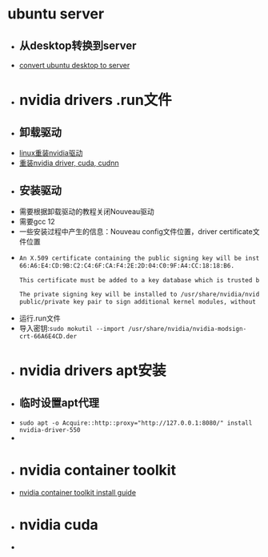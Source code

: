 # ubuntu server
- ## 从desktop转换到server
- [convert ubuntu desktop to server ](https://askubuntu.com/questions/1313733/convert-ubuntu-desktop-to-server-edition-20-04)
- # nvidia drivers .run文件
- ## 卸载驱动
- [linux重装nvidia驱动](https://blog.csdn.net/wm9028/article/details/110268030)
- [重装nvidia driver, cuda, cudnn](https://zhuanlan.zhihu.com/p/107507007)
- ## 安装驱动
- 需要根据卸载驱动的教程关闭Nouveau驱动
- 需要gcc 12
- 一些安装过程中产生的信息：Nouveau config文件位置，driver certificate文件位置
- ``` bash
  An X.509 certificate containing the public signing key will be installed to /usr/share/nvidia/nvidia-modsign-crt-66A6E4CD.der. The SHA1 fingerprint of this certificate is:                                      
  66:A6:E4:CD:9B:C2:C4:6F:CA:F4:2E:2D:04:C0:9F:A4:CC:18:18:B6.                                                                                                                                                     
  
  This certificate must be added to a key database which is trusted by your kernel in order for the kernel to be able to verify the module signature.   
  
  The private signing key will be installed to /usr/share/nvidia/nvidia-modsign-key-66A6E4CD.key. After the public key is added to a key database which is trusted by your kernel, you may reuse the saved         
  public/private key pair to sign additional kernel modules, without needing to re-enroll the public key. Please take some reasonable precautions to secure the private key: see the README for suggestions.       
  ```
- 运行.run文件
- 导入密钥:`sudo mokutil --import /usr/share/nvidia/nvidia-modsign-crt-66A6E4CD.der`
- # nvidia drivers apt安装
- ## 临时设置apt代理
- `sudo apt -o Acquire::http::proxy="http://127.0.0.1:8080/" install  nvidia-driver-550`
-
- # nvidia container toolkit
- [nvidia container toolkit install guide](https://docs.nvidia.com/datacenter/cloud-native/container-toolkit/latest/install-guide.html)
- # nvidia cuda
-